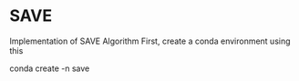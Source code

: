 # SAVE
Implementation of SAVE Algorithm
First, create a conda environment using this
  
  conda create -n save
